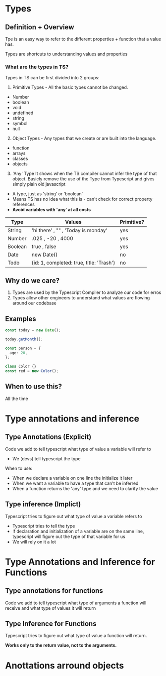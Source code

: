 # Types

## Definition + Overview

Tpe is an easy way to refer to the different properties + function that a value has.

Types are shortcuts to understanding values and properties

### What are the types in TS?

Types in TS can be first divided into 2 groups:

1. Primitive Types - All the basic types cannot be changed.

- Number
- boolean
- void
- undefined
- string
- symbol
- null

2. Object Types - Any types that we create or are built into the language.

- function
- arrays
- classes
- objects

3. 'Any' Type
   It shows when the TS compiler cannot infer the type of that object.
   Basicly remove the use of the Type from Typescript and gives simply plain old javascript

- A type, just as 'string' or 'boolean'
- Means TS has no idea what this is - can't check for correct property references
- **Avoid variables with 'any' at all costs**

| Type    | Values                                   | Primitive? |
| ------- | ---------------------------------------- | ---------- |
| String  | 'hi there' , "" , 'Today is monday'      | yes        |
| Number  | .025 , -20 , 4000                        | yes        |
| Boolean | true , false                             | yes        |
| Date    | new Date()                               | no         |
| Todo    | {id: 1, completed: true, title: 'Trash'} | no         |

## Why do we care?

1. Types are used by the Typescript Compiler to analyze our code for erros
2. Types allow other engineers to understand what values are flowing around our codebase

## Examples

```ts
const today = new Date();

today.getMonth();

const person = {
  age: 20,
};

class Color {}
const red = new Color();
```

## When to use this?

All the time

# Type annotations and inference

## Type Annotations (Explicit)

Code we add to tell typescript what type of value a variable will refer to

- We (devs) tell typescript the type

When to use:

- When we declare a variable on one line the initialize it later
- When we want a variable to have a type that can't be inferred
- When a function returns the 'any' type and we need to clarify the value

## Type inference (Implict)

Typescript tries to figure out what type of value a variable refers to

- Typescript tries to tell the type
- If declaration and initialization of a variable are on the same line, typescript will figure out the type of that variable for us
- We will rely on it a lot

# Type Annotations and Inference for Functions

## Type annotations for functions

Code we add to tell typescript what type of arguments a function will receive and what type of values it will return

## Type Inference for Functions

Typescript tries to figure out what type of value a function will return.

**Works only to the return value, not to the arguments.**

# Anottations arround objects
